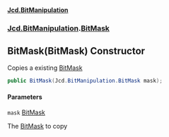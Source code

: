 #### [Jcd.BitManipulation](index 'index')
### [Jcd.BitManipulation](Jcd.BitManipulation 'Jcd.BitManipulation').[BitMask](Jcd.BitManipulation.BitMask 'Jcd.BitManipulation.BitMask')

## BitMask(BitMask) Constructor

Copies a existing [BitMask](Jcd.BitManipulation.BitMask 'Jcd.BitManipulation.BitMask')

```csharp
public BitMask(Jcd.BitManipulation.BitMask mask);
```
#### Parameters

<a name='Jcd.BitManipulation.BitMask.BitMask(Jcd.BitManipulation.BitMask).mask'></a>

`mask` [BitMask](Jcd.BitManipulation.BitMask 'Jcd.BitManipulation.BitMask')

The [BitMask](Jcd.BitManipulation.BitMask 'Jcd.BitManipulation.BitMask') to copy